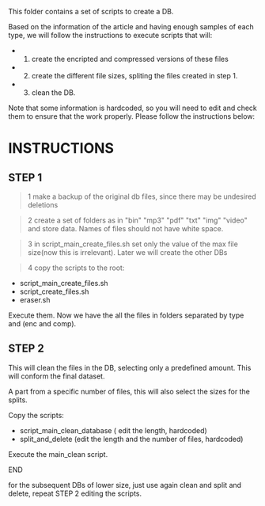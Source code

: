 This folder contains a set of scripts to create a DB. 

Based on the information of the article and having enough samples of each type, we will follow the instructions to execute scripts that will:

- 1. create the encripted and compressed versions of these files
- 2. create the different file sizes, spliting the files created in step 1.
- 3. clean the DB. 


Note that some information is hardcoded, so you will need to edit and check them to ensure that the work properly. Please follow the instructions below:


# INSTRUCTIONS

## STEP 1

>1 make a backup of the original db files, since there may be undesired deletions
 
>2 create a set of folders as in "bin" "mp3" "pdf" "txt" "img" "video" and store data. Names of files should not have white space.

>3 in script_main_create_files.sh set only the value of the max file size(now this is irrelevant). Later we will create the other DBs


>4 copy the scripts to the root:

- script_main_create_files.sh
- script_create_files.sh
- eraser.sh


Execute them. Now we have the all the files in folders separated by type and (enc and comp). 

## STEP 2


This will clean the files in the DB, selecting only a predefined amount. This will conform the final dataset. 

A part from a specific number of files, this will also select the sizes for the splits. 

Copy the scripts:

- script_main_clean_database ( edit the length, hardcoded)
- split_and_delete (edit the length and the number of files, hardcoded)


Execute the main_clean script. 

END

for the subsequent DBs of lower size, just use again clean and split and delete, repeat STEP 2  editing the scripts.

